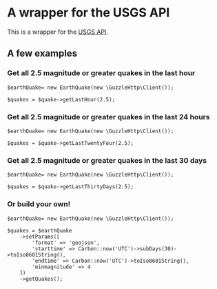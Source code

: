A wrapper for the USGS API
==========================
This is a wrapper for the [USGS API](http://earthquake.usgs.gov/fdsnws/event/1/ "United States Geological Survey").

A few examples
--------------
### Get all 2.5 magnitude or greater quakes in the last hour
    $earthQuake= new EarthQuake(new \GuzzleHttp\Client());
    
    $quakes = $quake->getLastHour(2.5);

### Get all 2.5 magnitude or greater quakes in the last 24 hours
    $earthQuake= new EarthQuake(new \GuzzleHttp\Client());
    
    $quakes = $quake->getLastTwentyFour(2.5);

### Get all 2.5 magnitude or greater quakes in the last 30 days
    $earthQuake= new EarthQuake(new \GuzzleHttp\Client());
    
    $quakes = $quake->getLastThirtyDays(2.5);

### Or build your own!
    $earthQuake= new EarthQuake(new \GuzzleHttp\Client());

    $quakes = $earthQuake
        ->setParams([
            'format' => 'geojson',
            'starttime' => Carbon::now('UTC')->subDays(30)->toIso8601String(),
            'endtime' => Carbon::now('UTC')->toIso8601String(),
            'minmagnitude' => 4
        ])
        ->getQuakes();
